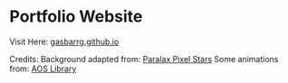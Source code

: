 # Portfolio Website 
 Visit Here: [gasbarrg.github.io](http://gasbarrg.github.io)

Credits: 
    Background adapted from: [Paralax Pixel Stars](https//codepen.io/mattmarble/pen/qBdamQz)
    Some animations from: [AOS Library](https://github.com/michalsnik/aos)

   
